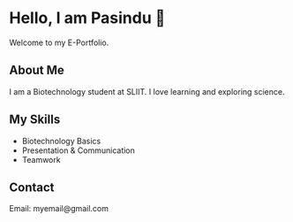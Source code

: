 <!DOCTYPE html>
<html>
<head>
    <title>My Portfolio</title>
</head>
<body>
    <h1>Hello, I am Pasindu 👋</h1>
    <p>Welcome to my E-Portfolio.</p>
    <h2>About Me</h2>
    <p>I am a Biotechnology student at SLIIT. I love learning and exploring science.</p>
    <h2>My Skills</h2>
    <ul>
        <li>Biotechnology Basics</li>
        <li>Presentation & Communication</li>
        <li>Teamwork</li>
    </ul>
    <h2>Contact</h2>
    <p>Email: myemail@gmail.com</p>
</body>
</html>
